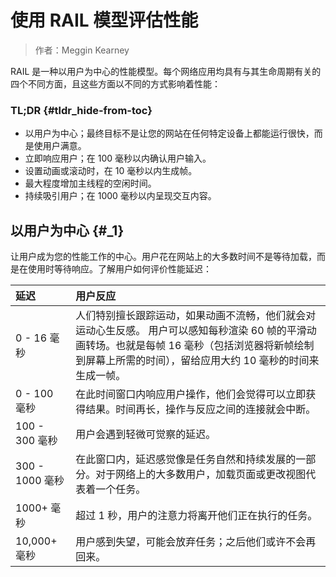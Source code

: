 # 使用 RAIL 模型评估性能

> 作者：Meggin Kearney

RAIL 是一种以用户为中心的性能模型。每个网络应用均具有与其生命周期有关的四个不同方面，且这些方面以不同的方式影响着性能：

### TL;DR {#tldr_hide-from-toc}

* 以用户为中心；最终目标不是让您的网站在任何特定设备上都能运行很快，而是使用户满意。
* 立即响应用户；在 100 毫秒以内确认用户输入。
* 设置动画或滚动时，在 10 毫秒以内生成帧。
* 最大程度增加主线程的空闲时间。
* 持续吸引用户；在 1000 毫秒以内呈现交互内容。

## 以用户为中心 {#_1}

让用户成为您的性能工作的中心。用户花在网站上的大多数时间不是等待加载，而是在使用时等待响应。了解用户如何评价性能延迟：

| 延迟 | 用户反应 |
| :--- | :--- |
| 0 - 16 毫秒 | 人们特别擅长跟踪运动，如果动画不流畅，他们就会对运动心生反感。 用户可以感知每秒渲染 60 帧的平滑动画转场。也就是每帧 16 毫秒（包括浏览器将新帧绘制到屏幕上所需的时间），留给应用大约 10 毫秒的时间来生成一帧。 |
| 0 - 100 毫秒 | 在此时间窗口内响应用户操作，他们会觉得可以立即获得结果。时间再长，操作与反应之间的连接就会中断。 |
| 100 - 300 毫秒 | 用户会遇到轻微可觉察的延迟。 |
| 300 - 1000 毫秒 | 在此窗口内，延迟感觉像是任务自然和持续发展的一部分。对于网络上的大多数用户，加载页面或更改视图代表着一个任务。 |
| 1000+ 毫秒 | 超过 1 秒，用户的注意力将离开他们正在执行的任务。 |
| 10,000+ 毫秒 | 用户感到失望，可能会放弃任务；之后他们或许不会再回来。 |



